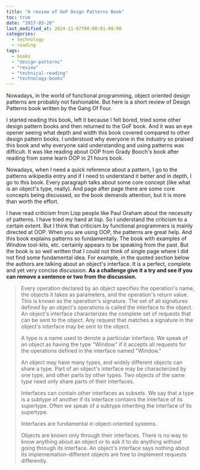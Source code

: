 ```yaml
---
title: "A review of GoF Deign Patterns Book"
toc: true
date: "2017-03-20"
last_modified_at: 2024-11-07T00:00:01-00:00
categories:
  - technology
  - reading
tags: 
  - books
  - "design-patterns"
  - "review"
  - "technical-reading"
  - "technology-books"
---
```


Nowadays, in the world of functional programming, object oriented design patterns are probably not fashionable. But here is a short review of Design Patterns book written by the Gang Of Four.

I started reading this book, left it because I felt bored, tried some other design pattern books and then returned to the GoF book. And it was an eye opener seeing what depth and width this book covered compared to other design pattern books. I understood why everyone in the industry so praised this book and why everyone said understanding and using patterns was difficult. It was like reading about OOP from Grady Booch's book after reading from some learn OOP in 21 hours book.

Nowadays, when I need a quick reference about a pattern, I go to the patterns wikipedia entry and if I need to understand it better and in depth, I go to this book. Every paragraph talks about some core concept (like what is an object's type, really). And page after page there are some core concepts being discussed, so the book demands attention, but it is more than worth the effort.

I have read criticism from Lisp people like Paul Graham about the necessity of patterns. I have tried my hand at lisp. So I understand the criticism to a certain extent. But I think that criticism by functional programmers is mainly directed at OOP. When you are using OOP, the patterns are great help. And this book explains patterns so fundamentally. The book with examples of Window tool-kits, etc. certainly appears to be speaking from the past. But the book is so well written that I could not think of single page where I did not find some fundamental idea. For example, in the quoted section below the authors are talking about an object's interface. It is a perfect, complete and yet very concise discussion. **As a challenge give it a try and see if you can remove a sentence or two from the discussion.**

> Every operation declared by an object specifies the operation's name, the objects it takes as parameters, and the operation's return value. This is known as the operation's signature. The set of all signatures defined by an object's operations is called the interface to the object. An object's interface characterizes the complete set of requests that can be sent to the object. Any request that matches a signature in the object's interface may be sent to the object.
> 
> A type is a name used to denote a particular interface. We speak of an object as having the type "Window" if it accepts all requests for the operations defined in the interface named "Window."
> 
> An object may have many types, and widely different objects can share a type. Part of an object's interface may be characterized by one type, and other parts by other types. Two objects of the same type need only share parts of their interfaces.
> 
> Interfaces can contain other interfaces as subsets. We say that a type is a subtype of another if its interface contains the interface of its supertype. Often we speak of a subtype inheriting the interface of its supertype.
> 
> Interfaces are fundamental in object-oriented systems.
> 
> Objects are known only through their interfaces. There is no way to know anything about an object or to ask it to do anything without going through its interface. An object's interface says nothing about its implementation-different objects are free to implement requests differently.
